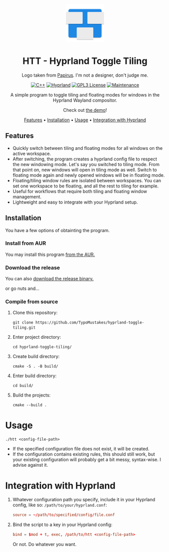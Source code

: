 <div align="center">
<img src="assets/icon.svg" alt="HTT logo" width="120" height="120"/>

# HTT - Hyprland Toggle Tiling

Logo taken from [Papirus](https://github.com/PapirusDevelopmentTeam/papirus-icon-theme). I'm not a designer, don't judge me.

[![C++](https://img.shields.io/badge/Built_with_C%2B%2B-a?style=for-the-badge&logo=cplusplus&labelColor=%230062A1&color=black)](https://cplusplus.com/)
[![Hyprland](https://img.shields.io/badge/Hyprland-a?style=for-the-badge&logo=hyprland&labelColor=black&color=%2367E8F9)](https://hyprland.org/)
[![GPL3 License](https://img.shields.io/badge/GPL3_License-a?style=for-the-badge&logo=gnu&logoColor=black&labelColor=white&color=black)](https://github.com/TypoMustakes/hyprland-toggle-tiling/blob/master/LICENSE)
[![Maintenance](https://img.shields.io/badge/Maintained-a?style=for-the-badge&logo=ticktick&logoColor=white&labelColor=black&color=white
)](https://github.com/TypoMustakes/hyprland-toggle-tiling/commits/master/)

A simple program to toggle tiling and floating modes for windows in the Hyprland Wayland compositor.

Check out [the demo](assets/demo.webm)!

[Features](#features) •
[Installation](#installation) •
[Usage](#usage) •
[Integration with Hyprland](#integration-with-hyprland)

</div>

## Features

- Quickly switch between tiling and floating modes for all windows on the active workspace.
- After switching, the program creates a hyprland config file to respect the new windowing mode.
  Let's say you switched to tiling mode. From that point on, new windows will open in tiling mode as well.
  Switch to floating mode again and newly opened windows will be in floating mode.
- Floating/tiling window rules are isolated between workspaces. You can set one workspace to be floating, and all the rest to tiling for example.
- Useful for workflows that require both tiling and floating window management.
- Lightweight and easy to integrate with your Hyprland setup.

## Installation

You have a few options of obtainting the program.

### Install from AUR

You may install this program [from the AUR.](https://aur.archlinux.org/packages/hyprland-toggle-tiling-git)

### Download the release

You can also [download the release binary.](https://github.com/TypoMustakes/hyprland-toggle-tiling/releases/)

or go nuts and...

### Compile from source

1. Clone this repository:
    ```shell
    git clone https://github.com/TypoMustakes/hyprland-toggle-tiling.git
    ```

2. Enter project directory:
    ```shell
    cd hyprland-toggle-tiling/
    ```

3. Create build directory:
    ```shell
    cmake -S . -B build/
    ```

4. Enter build directory:
    ```shell
    cd build/
    ```

5. Build the projects:
    ```shell
    cmake --build .
    ```

# Usage
```shell
./htt <config-file-path>
```
- If the specified configuration file does not exist, it will be created.
- If the configuration contains existing rules, this should still work, but your existing configuration will probably get a bit messy, syntax-wise. I advise against it.

# Integration with Hyprland
1. Whatever configuration path you specify, include it in your Hyprland config, like so:
   `/path/to/your/hyprland.conf`:
   ```conf
   source = ~/path/to/specified/config/file.conf
   ```

2. Bind the script to a key in your Hyprland config:
    ```conf
    bind = $mod + t, exec, /path/to/htt <config-file-path>
    ```

    Or not. Do whatever you want.

